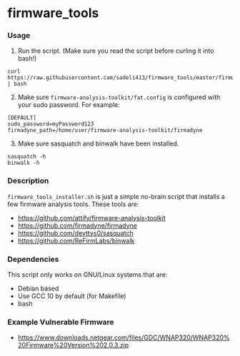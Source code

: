 # firmware_tools

### Usage
1. Run the script. (Make sure you read the script before curling it into bash!)
```
curl https://raw.githubusercontent.com/sadeli413/firmware_tools/master/firmware_tools_installer.sh | bash
```
2. Make sure `firmware-analysis-toolkit/fat.config` is configured with your sudo password. For example:
```
[DEFAULT]
sudo_password=myPassword123
firmadyne_path=/home/user/firmware-analysis-toolkit/firmadyne
```
3. Make sure sasquatch and binwalk have been installed.
```
sasquatch -h
binwalk -h
```

### Description
`firmware_tools_installer.sh` is just a simple no-brain script that installs a few firmware analysis tools. These tools are:
- https://github.com/attify/firmware-analysis-toolkit
- https://github.com/firmadyne/firmadyne
- https://github.com/devttys0/sasquatch
- https://github.com/ReFirmLabs/binwalk

### Dependencies
This script only works on GNU/Linux systems that are:
- Debian based
- Use GCC 10 by default (for Makefile)
- bash

### Example Vulnerable Firmware
- https://www.downloads.netgear.com/files/GDC/WNAP320/WNAP320%20Firmware%20Version%202.0.3.zip
